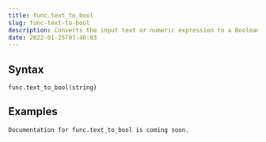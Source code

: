 ```yaml
---
title: func.text_to_bool
slug: func-text-to-bool
description: Converts the input text or numeric expression to a Boolean value
date: 2022-01-25T07:40:03
---
```



## Syntax



```
func.text_to_bool(string)
```


## Examples



```
Documentation for func.text_to_bool is coming soon.
```

